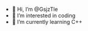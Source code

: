 - 👋 Hi, I’m @GsjzTle
- 👀 I’m interested in coding
- 🌱 I’m currently learning C++

<!---
GsjzTle/GsjzTle is a ✨ special ✨ repository because its `README.md` (this file) appears on your GitHub profile.
You can click the Preview link to take a look at your changes.
--->
